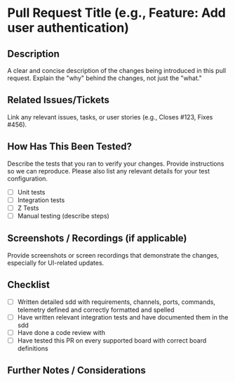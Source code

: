 # Pull Request Title (e.g., Feature: Add user authentication)

## Description

A clear and concise description of the changes being introduced in this pull request. Explain the "why" behind the changes, not just the "what."

## Related Issues/Tickets

Link any relevant issues, tasks, or user stories (e.g., Closes #123, Fixes #456).

## How Has This Been Tested?

Describe the tests that you ran to verify your changes. Provide instructions so we can reproduce. Please also list any relevant details for your test configuration.

- [ ] Unit tests
- [ ] Integration tests
- [ ] Z Tests
- [ ] Manual testing (describe steps)

## Screenshots / Recordings (if applicable)

Provide screenshots or screen recordings that demonstrate the changes, especially for UI-related updates.

## Checklist

- [ ] Written detailed sdd with requirements, channels, ports, commands, telemetry defined and correctly formatted and spelled
- [ ] Have written relevant integration tests and have documented them in the sdd
- [ ] Have done a code review with
- [ ] Have tested this PR on every supported board with correct board definitions

## Further Notes / Considerations
